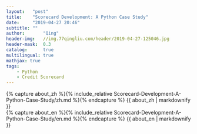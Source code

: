 ```yaml
---
layout:   "post"
title:    "Scorecard Development: A Python Case Study"
date:     "2019-04-27 20:46"
subtitle: ""
author:       "Qing"
header-img:   //img.77qingliu.com/header/2019-04-27-125046.jpg
header-mask:  0.3
catalog:      true
multilingual: true
mathjax: true
tags:
    - Python
    - Credit Scorecard
---
```

<!-- Chinese Version -->
<div class="zh post-container">
    {% capture about_zh %}{% include_relative Scorecard-Development-A-Python-Case-Study/zh.md %}{% endcapture %}
    {{ about_zh | markdownify }}
</div>

<!-- English Version -->
<div class="en post-container">
    {% capture about_en %}{% include_relative Scorecard-Development-A-Python-Case-Study/en.md %}{% endcapture %}
    {{ about_en | markdownify }}
</div>

